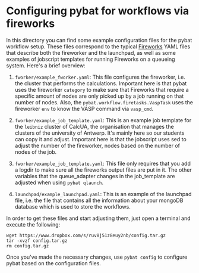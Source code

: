 # Configuring pybat for workflows via fireworks

In this directory you can find some example configuration files for the pybat workflow setup. These files correspond to the typical [Fireworks](https://materialsproject.github.io/fireworks/index.html) YAML files that describe both the fireworker and the launchpad, as well as some examples of jobscript templates for running Fireworks on a queueing system. Here's a brief overview:

1. `fworker/example_fworker.yaml`: This file configures the fireworker, i.e. the cluster that performs the calculations. Important here is that pybat uses the fireworker `category` to make sure that Fireworks that require a specific amount of nodes are only picked up by a job running on that number of nodes. Also, the `pybat.workflow.firetasks.VaspTask` uses the fireworker `env` to know the VASP command via `vasp_cmd`.

2. `fworker/example_job_template.yaml`: This is an example job template for the `leibniz` cluster of CalcUA, the organisation that manages the clusters of the university of Antwerp. It's mainly here so our students can copy it and adjust. Important here is that the jobscript uses sed to adjust the number of the fireworker, nodes based on the number of nodes of the job.

3. `fworker/example_job_template.yaml`: This file only requires that you add a logdir to make sure all the fireworks output files are put in it. The other variables that the queue_adapter changes in the job_template are adjusted when using `pybat qlaunch`.

4. `launchpad/example_launchpad.yaml`: This is an example of the launchpad file, i.e. the file that contains all the information about your mongoDB database which is used to store the workflows. 

In order to get these files and start adjusting them, just open a terminal and execute the following:

```
wget https://www.dropbox.com/s/ruv8j51z8euy2nb/config.tar.gz
tar -xvzf config.tar.gz
rm config.tar.gz
```

Once you've made the necessary changes, use `pybat config` to configure pybat based on the configuration files.
